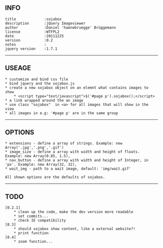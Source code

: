 ## INFO
    title             :sojabox
    description       :jQuery Imageviewer
    author            :Daniel 'haenebruegge' Brüggemann
    license           :WTFPL2
    date              :20111225
    version           :0.2
    notes             :
    jquery version    :1.7.1

---
## USEAGE
    * customize and bind css file
    * bind jquery and the sojabox.js
    * create a new sojabox object on an elemnt what contains images to show
        * <script type="text/javascript">$('#page p').sojabox();</script>
    * a link wrapped around the an image
    * use class "sojabox"  in <a> for all images that will show in the view
    * all images in e.g: '#page p' are in the same group

---
## OPTIONS
    * extensions - define a array of strings. Example: new Array('.jpg','.png','.gif')
    * image_size - define a array with width and height of floats. Example: new Array(0.85, 1.5),
    * nav_button - define a array with width and height of Integer, in 'px'. Example: new Array(32, 32),
    * wait_img - path to a wait image, default: 'img/wait.gif'

    All shown options are the defaults of sojabox.

---
## TODO

    [0.2.1]
        * clean up the code, make the dev version more readable
        * set commits...
        * check IE compatibility
    [0.3]
        * should sojabox show content, like a external website?!
        * print function
    [0.4]
        * zoom function...
